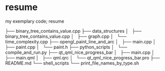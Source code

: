 # resume
my exemplary code; resume

├── binary_tree_contains_value.cpp
├── data_structures
│   ├── binary_tree_contains_value.cpp
│   ├── graph.cpp
│   └── time_complexity.cpp
├── opengl_paint_line_and_arc
│   ├── main.cpp
│   ├── paint.cpp
│   └── paint.h
├── python_scripts
│   └── compile_and_run.py
├── qt_qml_nice_progress_bar
│   ├── main.cpp
│   ├── main.qml
│   ├── qml.qrc
│   └── qt_qml_nice_progress_bar.pro
├── README.md
└── shell_scripts
    └── print_file_names_by_type.sh
